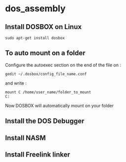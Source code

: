 # dos_assembly

## Install DOSBOX on Linux

```
sudo apt-get install dosbox
```

## To auto mount on a folder

Configure the autoexec section on the end of the file on :
```
gedit ~/.dosbox/config_file_name.conf
```
and write :
```
mount C /home/user_name/folder_to_mount
C:
```
Now DOSBOX will automatically mount on your folder

## Install the DOS Debugger

## Install NASM

## Install Freelink linker
